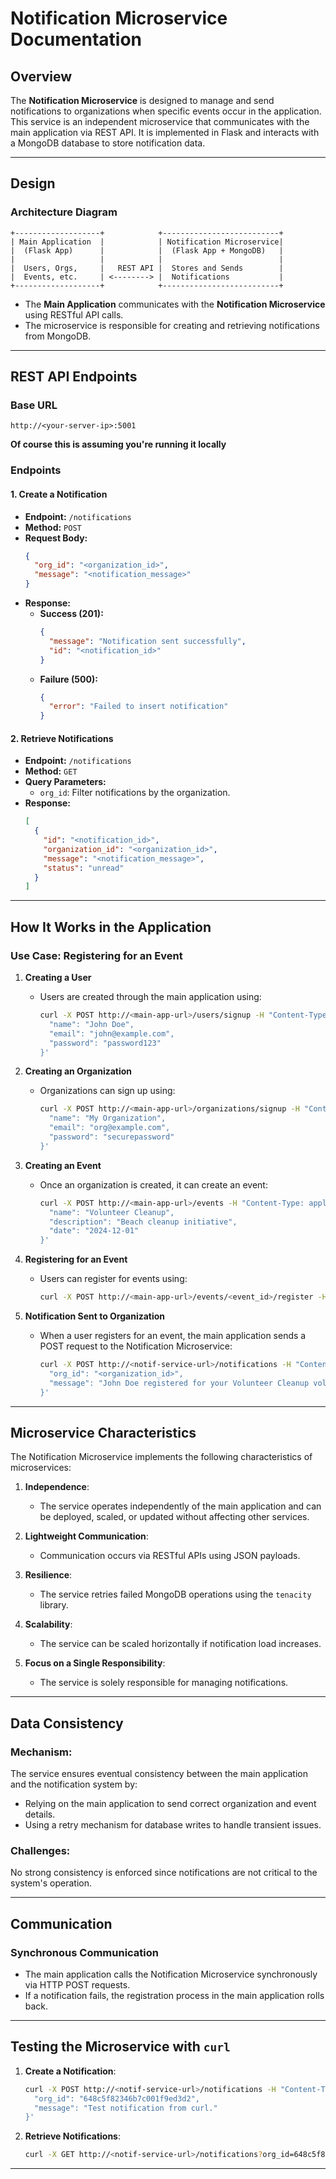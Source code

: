 # Notification Microservice Documentation

## Overview

The **Notification Microservice** is designed to manage and send notifications to organizations when specific events occur in the application. This service is an independent microservice that communicates with the main application via REST API. It is implemented in Flask and interacts with a MongoDB database to store notification data.

---

## Design

### Architecture Diagram

```plaintext
+-------------------+            +--------------------------+
| Main Application  |            | Notification Microservice|
|  (Flask App)      |            |  (Flask App + MongoDB)   |
|                   |            |                          |
|  Users, Orgs,     |   REST API |  Stores and Sends        |
|  Events, etc.     | <--------> |  Notifications           |
+-------------------+            +--------------------------+
```

- The **Main Application** communicates with the **Notification Microservice** using RESTful API calls.
- The microservice is responsible for creating and retrieving notifications from MongoDB.

---

## REST API Endpoints

### Base URL
```
http://<your-server-ip>:5001 
```
**Of course this is assuming you're running it locally**

### Endpoints

#### 1. **Create a Notification**
- **Endpoint:** `/notifications`
- **Method:** `POST`
- **Request Body:**
  ```json
  {
    "org_id": "<organization_id>",
    "message": "<notification_message>"
  }
  ```
- **Response:**
  - **Success (201):**
    ```json
    {
      "message": "Notification sent successfully",
      "id": "<notification_id>"
    }
    ```
  - **Failure (500):**
    ```json
    {
      "error": "Failed to insert notification"
    }
    ```

#### 2. **Retrieve Notifications**
- **Endpoint:** `/notifications`
- **Method:** `GET`
- **Query Parameters:**
  - `org_id`: Filter notifications by the organization.
- **Response:**
  ```json
  [
    {
      "id": "<notification_id>",
      "organization_id": "<organization_id>",
      "message": "<notification_message>",
      "status": "unread"
    }
  ]
  ```

---

## How It Works in the Application

### Use Case: Registering for an Event
1. **Creating a User**
   - Users are created through the main application using:
     ```bash
     curl -X POST http://<main-app-url>/users/signup -H "Content-Type: application/json" -d '{
       "name": "John Doe",
       "email": "john@example.com",
       "password": "password123"
     }'
     ```

2. **Creating an Organization**
   - Organizations can sign up using:
     ```bash
     curl -X POST http://<main-app-url>/organizations/signup -H "Content-Type: application/json" -d '{
       "name": "My Organization",
       "email": "org@example.com",
       "password": "securepassword"
     }'
     ```

3. **Creating an Event**
   - Once an organization is created, it can create an event:
     ```bash
     curl -X POST http://<main-app-url>/events -H "Content-Type: application/json" -H "Authorization: Bearer <access_token>" -d '{
       "name": "Volunteer Cleanup",
       "description": "Beach cleanup initiative",
       "date": "2024-12-01"
     }'
     ```

4. **Registering for an Event**
   - Users can register for events using:
     ```bash
     curl -X POST http://<main-app-url>/events/<event_id>/register -H "Content-Type: application/json" -H "Authorization: Bearer <user_access_token>"
     ```

5. **Notification Sent to Organization**
   - When a user registers for an event, the main application sends a POST request to the Notification Microservice:
     ```bash
     curl -X POST http://<notif-service-url>/notifications -H "Content-Type: application/json" -d '{
       "org_id": "<organization_id>",
       "message": "John Doe registered for your Volunteer Cleanup volunteering event."
     }'
     ```

---

## Microservice Characteristics

The Notification Microservice implements the following characteristics of microservices:

1. **Independence**:
   - The service operates independently of the main application and can be deployed, scaled, or updated without affecting other services.

2. **Lightweight Communication**:
   - Communication occurs via RESTful APIs using JSON payloads.

3. **Resilience**:
   - The service retries failed MongoDB operations using the `tenacity` library.

4. **Scalability**:
   - The service can be scaled horizontally if notification load increases.

5. **Focus on a Single Responsibility**:
   - The service is solely responsible for managing notifications.

---

## Data Consistency

### Mechanism:
The service ensures eventual consistency between the main application and the notification system by:
- Relying on the main application to send correct organization and event details.
- Using a retry mechanism for database writes to handle transient issues.

### Challenges:
No strong consistency is enforced since notifications are not critical to the system's operation.

---

## Communication

### Synchronous Communication
- The main application calls the Notification Microservice synchronously via HTTP POST requests.
- If a notification fails, the registration process in the main application rolls back.

---

## Testing the Microservice with `curl`

1. **Create a Notification**:
   ```bash
   curl -X POST http://<notif-service-url>/notifications -H "Content-Type: application/json" -d '{
     "org_id": "648c5f82346b7c001f9ed3d2",
     "message": "Test notification from curl."
   }'
   ```

2. **Retrieve Notifications**:
   ```bash
   curl -X GET http://<notif-service-url>/notifications?org_id=648c5f82346b7c001f9ed3d2
   ```

---